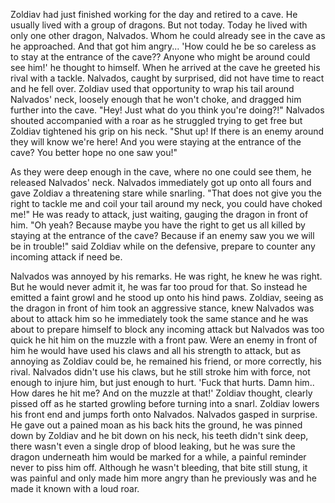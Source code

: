 Zoldiav had just finished working for the day and retired to a cave. He usually lived with a group of dragons. But not today. Today he lived with only one other dragon, Nalvados. Whom he could already see in the cave as he approached. And that got him angry... 'How could he be so careless as to stay at the entrance of the cave?? Anyone who might be around could see him!' he thought to himself. When he arrived at the cave he greeted his rival with a tackle. Nalvados, caught by surprised, did not have time to react and he fell over. Zoldiav used that opportunity to wrap his tail around Nalvados' neck, loosely enough that he won't choke, and dragged him further into the cave.
"Hey! Just what do you think you're doing?!" Nalvados shouted accompanied with a roar as he struggled trying to get free but Zoldiav tightened his grip on his neck. "Shut up! If there is an enemy around they will know we're here! And you were staying at the entrance of the cave? You better hope no one saw you!"

As they were deep enough in the cave, where no one could see them, he released Nalvados' neck. Nalvados immediately got up onto all fours and gave Zoldiav a threatening stare while snarling. "That does not give you the right to tackle me and coil your tail around my neck, you could have choked me!" He was ready to attack, just waiting, gauging the dragon in front of him. "Oh yeah? Because maybe you have the right to get us all killed by staying at the entrance of the cave? Because if an enemy saw you we will be in trouble!" said Zoldiav while on the defensive, prepare to counter any incoming attack if need be.

Nalvados was annoyed by his remarks. He was right, he knew he was right. But he would never admit it, he was far too proud for that. So instead he emitted a faint growl and he stood up onto his hind paws. Zoldiav, seeing as the dragon in front of him took an aggressive stance, knew Nalvados was about to attack him so he immediately took the same stance and he was about to prepare himself to block any incoming attack but Nalvados was too quick he hit him on the muzzle with a front paw. Were an enemy in front of him he would have used his claws and all his strength to attack, but as annoying as Zoldiav could be, he remained his friend, or more correctly, his rival. Nalvados didn't use his claws, but he still stroke him with force, not enough to injure him, but just enough to hurt. 'Fuck that hurts. Damn him.. How dares he hit me? And on the muzzle at that!' Zoldiav thought, clearly pissed off as he started growling before turning into a snarl. Zoldiav lowers his front end and jumps forth onto Nalvados. Nalvados gasped in surprise. He gave out a pained moan as his back hits the ground, he was pinned down by Zoldiav and he bit down on his neck, his teeth didn't sink deep, there wasn't even a single drop of blood leaking, but he was sure the dragon underneath him would be marked for a while, a painful reminder never to piss him off. Although he wasn't bleeding, that bite still stung, it was painful and only made him more angry than he previously was and he made it known with a loud roar.
